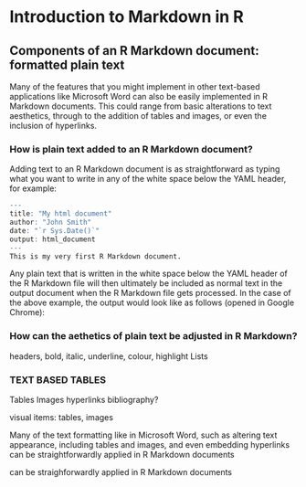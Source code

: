 # Introduction to Markdown in R

## Components of an R Markdown document: formatted plain text

Many of the features that you might implement in other text-based applications like Microsoft Word can also be easily implemented in R Markdown documents. This could range from basic alterations to text aesthetics, through to the addition of tables and images, or even the inclusion of hyperlinks.

### How is plain text added to an R Markdown document?

Adding text to an R Markdown document is as straightforward as typing what you want to write in any of the white space below the YAML header, for example:

```r
---
title: "My html document"
author: "John Smith"
date: "`r Sys.Date()`"
output: html_document
---
This is my very first R Markdown document.
```

Any plain text that is written in the white space below the YAML header of the R Markdown file will then ultimately be included as normal text in the output document when the R Markdown file gets processed. In the case of the above example, the output would look like as follows (opened in Google Chrome):


### How can the aethetics of plain text be adjusted in R Markdown?


headers,
bold, italic, underline, colour, highlight
Lists

### TEXT BASED TABLES ###
Tables
Images
hyperlinks
bibliography?


visual items: tables, images


Many of the text formatting like in Microsoft Word, such as altering text appearance, including tables and images, and even embedding hyperlinks can be straightforwardly applied in R Markdown documents

can be straighforwardly applied in R Markdown documents
